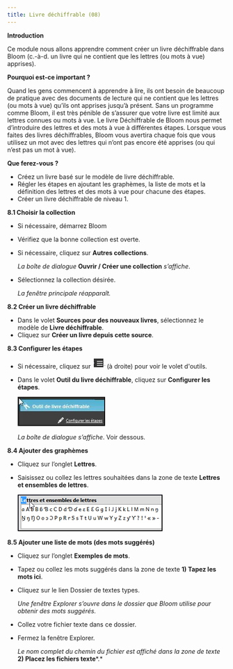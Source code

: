 ```yaml
---
title: Livre déchiffrable (08)
---
```

**Introduction**

Ce module nous allons apprendre comment créer un livre déchiffrable dans Bloom (c.-à-d. un livre qui ne contient que les lettres (ou mots à vue) apprises).

**Pourquoi est-ce important ?**

Quand les gens commencent à apprendre à lire, ils ont besoin de beaucoup de pratique avec des documents de lecture qui ne contient que les lettres (ou mots à vue) qu’ils ont apprises jusqu’à présent. Sans un programme comme Bloom, il est très pénible de s’assurer que votre livre est limité aux lettres connues ou mots à vue. Le livre Déchiffrable de Bloom nous permet d’introduire des lettres et des mots à vue à différentes étapes. Lorsque vous faites des livres déchiffrables, Bloom vous avertira chaque fois que vous utilisez un mot avec des lettres qui n’ont pas encore été apprises (ou qui n’est pas un mot à vue).

**Que ferez-vous ?**

-   Créez un livre basé sur le modèle de livre déchiffrable.
-   Régler les étapes en ajoutant les graphèmes, la liste de mots et la définition des lettres et des mots à vue pour chacune des étapes.
-   Créer un livre déchiffrable de niveau 1.

**8.1 Choisir la collection**

-   Si nécessaire, démarrez Bloom
-   Vérifiez que la bonne collection est overte.
-   Si nécessaire, cliquez sur **Autres collections**.

    *La boîte de dialogue* **Ouvrir / Créer une collection** *s’affiche*.

-   Sélectionnez la collection désirée.

    *La fenêtre principale réapparaît.*

**8.2 Créer un livre déchiffrable**

-   Dans le volet **Sources pour des nouveaux livres**, sélectionnez le modèle de **Livre déchiffrable**.
-   Cliquez sur **Créer un livre depuis cette source**.

**8.3 Configurer les étapes**

-   Si nécessaire, cliquez sur ![](media/4174200024cb1d6577fcc3286ec3334a.png) (à droite) pour voir le volet d'outils.
-   Dans le volet **Outil du livre déchiffrable**, cliquez sur **Configurer les étapes**.

    ![](media/4675b10b278e3bb5e75d0f6f56a59764.jpeg)

    *La boîte de dialogue s’affiche*. Voir dessous.

**8.4 Ajouter des graphèmes**

-   Cliquez sur l’onglet **Lettres**.
-   Saisissez ou collez les lettres souhaitées dans la zone de texte **Lettres et ensembles de lettres**.

    ![](media/fffa9eb702c6cba948c1c2f65c274cee.png)

**8.5 Ajouter une liste de mots (des mots suggérés)**

-   Cliquez sur l’onglet **Exemples de mots**.
-   Tapez ou collez les mots suggérés dans la zone de texte **1) Tapez les mots ici**.
-   Cliquez sur le lien Dossier de textes types.

    *Une fenêtre Explorer s’ouvre dans le dossier que Bloom utilise pour obtenir des mots suggérés.*

-   Collez votre fichier texte dans ce dossier.
-   Fermez la fenêtre Explorer.

    *Le nom complet du chemin du fichier est affiché dans la zone de texte* **2) Placez les fichiers texte**\*.\*
